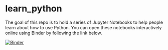 # learn_python

The goal of this repo is to hold a series of Jupyter Notebooks to help people learn about how to use Python.  You can open these notebooks interactively online using Binder by following the link below.

[![Binder](https://mybinder.org/badge_logo.svg)](https://mybinder.org/v2/gh/travisormsby/learn_python/master)
